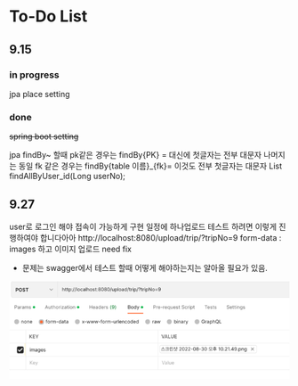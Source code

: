 # To-Do List
## 9.15
### in progress
jpa place setting


### done
~~spring boot setting~~


jpa findBy~ 할때
pk같은 경우는
findBy{PK} = 대신에 첫글자는 전부 대문자 나머지는 동일
fk 같은 경우는
findBy{table 이름}_{fk}= 이것도 전부 첫글자는 대문자
List<Trip> findAllByUser_id(Long userNo);


## 9.27
user로 로그인 해야 접속이 가능하게 구현
일정에 하나업로드 테스트 하려면 이렇게 진행하여야 합니다아아
http://localhost:8080/upload/trip/?tripNo=9
form-data : images 하고 이미지 업로드
need fix


- 문제는 swagger에서 테스트 할때 어떻게 해야하는지는 알아올 필요가 있음.

![img.png](img.png)